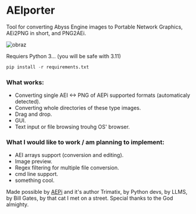 # AEIporter
Tool for converting Abyss Engine images to Portable Network Graphics, AEi2PNG in short, and PNG2AEi.

![obraz](https://github.com/BaalNetbek/AEIporter/assets/157546829/aeb86ac6-1151-4455-8b46-dbaf383abe00)


Requiers Python 3... (you will be safe with 3.11)
```python
pip install -r requirements.txt
```

### What works:
- Converting single AEI <-> PNG of AEPi supported formats (automaticaly detected).
- Converting whole directories of these type images.
- Drag and drop.
- GUI.
- Text input or file browsing trouhg OS' browser.

### What I would like to work / am planning to implement:
- AEI arrays support (conversion and editing).
- Image preview.
- Regex filtering for multiple file conversion.
- cmd line support.
- something cool.

Made possible by [AEPi](https://github.com/Trimatix/AEPi) and it's author Trimatix, by Python devs, by LLMS, by Bill Gates, by that cat I met on a street.
Special thanks to the God almighty.
